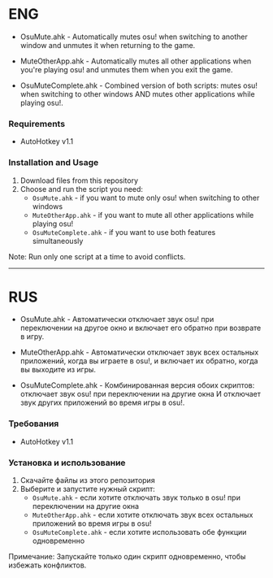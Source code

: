 # ENG

- OsuMute.ahk - Automatically mutes osu! when switching to another window and unmutes it when returning to the game.

- MuteOtherApp.ahk - Automatically mutes all other applications when you're playing osu! and unmutes them when you exit the game.

- OsuMuteComplete.ahk - Combined version of both scripts: mutes osu! when switching to other windows AND mutes other applications while playing osu!.

### Requirements

- AutoHotkey v1.1

### Installation and Usage

1. Download files from this repository
2. Choose and run the script you need:
   - `OsuMute.ahk` - if you want to mute only osu! when switching to other windows
   - `MuteOtherApp.ahk` - if you want to mute all other applications while playing osu!
   - `OsuMuteComplete.ahk` - if you want to use both features simultaneously

Note: Run only one script at a time to avoid conflicts.

---
# RUS

- OsuMute.ahk - Автоматически отключает звук osu! при переключении на другое окно и включает его обратно при возврате в игру.

- MuteOtherApp.ahk - Автоматически отключает звук всех остальных приложений, когда вы играете в osu!, и включает их обратно, когда вы выходите из игры.

- OsuMuteComplete.ahk - Комбинированная версия обоих скриптов: отключает звук osu! при переключении на другие окна И отключает звук других приложений во время игры в osu!.

### Требования

- AutoHotkey v1.1

### Установка и использование

1. Скачайте файлы из этого репозитория
2. Выберите и запустите нужный скрипт:
   - `OsuMute.ahk` - если хотите отключать звук только в osu! при переключении на другие окна
   - `MuteOtherApp.ahk` - если хотите отключать звук всех остальных приложений во время игры в osu!
   - `OsuMuteComplete.ahk` - если хотите использовать обе функции одновременно

Примечание: Запускайте только один скрипт одновременно, чтобы избежать конфликтов.